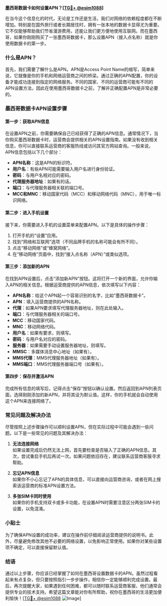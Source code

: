 **墨西哥数据卡如何设置APN？[[TG💪+ @esim1088](https://t.me/s/esim1088)]**

在当今这个信息化的时代，无论是工作还是生活，我们对网络的依赖程度都在不断增加。特别是在国外旅行或者长期居住时，拥有一张本地的数据卡显得尤为重要。它不仅能够帮助我们节省漫游费用，还能让我们更方便地使用互联网。而在墨西哥，如果你刚刚购买了一张墨西哥数据卡，那么设置APN（接入点名称）就是你使用数据卡的第一步。

### 什么是APN？

首先，我们需要了解什么是APN。APN是Access Point Name的缩写，简单来说，它就像是你的手机和网络运营商之间的桥梁。通过正确的APN配置，你的设备才能成功连接到指定的网络服务。不同的国家、不同的运营商可能有不同的APN设置方法，因此在使用墨西哥数据卡之前，了解并正确配置APN是非常必要的。

### 墨西哥数据卡APN设置步骤

#### 第一步：获取APN信息
在设置APN之前，你需要确保自己已经获得了正确的APN信息。通常情况下，当你购买墨西哥数据卡时，运营商会提供相关的APN设置指南。如果没有收到相关信息，你可以直接联系运营商的客服热线或访问其官方网站查询。一般来说，APN信息包括以下几个部分：

- **APN名称**：这是APN的标识符。
- **用户名**：有些APN可能需要输入用户名进行身份验证。
- **密码**：与用户名相对应的密码。
- **代理服务器地址**：如果有的话。
- **端口**：与代理服务器相关联的端口号。
- **MCC和MNC**：移动国家代码（MCC）和移动网络代码（MNC），用于唯一标识网络。

#### 第二步：进入手机设置
接下来，你需要进入手机的设置菜单来配置APN。以下是具体的操作步骤：

1. 打开手机的“设置”应用。
2. 找到“网络和互联网”选项（不同品牌手机的名称可能会有所不同）。
3. 点击“移动网络”或“蜂窝网络”。
4. 在“移动网络”页面中，找到“接入点名称（APN）”或类似选项。

#### 第三步：添加新的APN
在找到APN设置后，点击“添加新APN”按钮。这将打开一个新的界面，允许你输入APN的相关信息。根据运营商提供的APN信息，依次填写以下内容：

- **APN名称**：给这个APN起一个容易识别的名字，比如“墨西哥数据卡”。
- **APN**：填入运营商提供的APN名称。
- **代理**：如果APN要求填写代理服务器地址，则在此处输入。
- **端口**：与代理服务器相关的端口号。
- **MCC**：移动国家代码。
- **MNC**：移动网络代码。
- **用户名**：如果有要求，则填写。
- **密码**：与用户名对应的密码。
- **服务器**：如果需要手动设置服务器地址，则填写。
- **MMSC**：多媒体消息中心地址（如果有）。
- **MMS代理**：MMS代理服务器地址（如果有）。
- **MMS端口**：MMS代理服务器端口号（如果有）。

#### 第四步：保存并激活APN
完成所有信息的填写后，记得点击“保存”按钮以确认设置。然后返回到APN列表页面，选择刚刚添加的新APN，并将其设为默认值。这样，你的手机就会自动使用这个APN来连接网络了。

### 常见问题及解决办法

尽管按照上述步骤操作可以顺利设置APN，但在实际过程中可能会遇到一些问题。以下是一些常见的问题及其解决办法：

1. **无法连接网络**  
   如果设置完成后仍然无法上网，首先要检查是否输入了正确的APN信息。其次，尝试重启手机后再试一次。如果问题依旧存在，建议联系运营商客服寻求帮助。

2. **忘记APN信息**  
   如果你不小心忘记了APN的具体信息，可以直接向运营商咨询，或者在网上搜索该运营商的标准APN设置方法。

3. **多张SIM卡同时使用**  
   如果你的手机支持双卡或多卡功能，在设置APN时需要注意区分两张SIM卡的设置，以免混淆。

### 小贴士

为了确保APN设置的成功率，建议在操作前仔细阅读运营商提供的说明书。此外，尽量避免修改其他不必要的网络设置，以免影响正常使用。如果你对某些设置项不确定，可以直接保留默认值。

### 结语

通过以上步骤，你应该已经掌握了如何在墨西哥设置数据卡的APN。虽然过程看起来有点复杂，但只要按照指引一步步操作，相信你一定能够顺利完成设置。最后，再次提醒大家，如果遇到任何困难，都可以随时联系运营商客服，他们通常会提供专业的技术支持。希望这篇文章能对你有所帮助，祝你在墨西哥的生活更加便利愉快！[[TG💪+ @esim1088](https://t.me/s/esim1088) ![Image](https://i.postimg.cc/4NQfJmqS/Snipaste-2025-05-13-00-14-12.png)]
